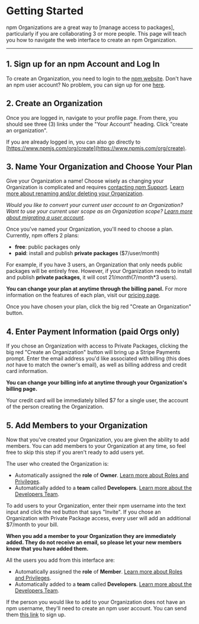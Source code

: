 # Getting Started

npm Organizations are a great way to [manage access to packages], particularly
if you are collaborating 3 or more people. This page will teach you how to
navigate the web interface to create an npm Organization.

<hr/>


## 1. Sign up for an npm Account and Log In

To create an Organization, you need to login to the [npm website]. Don't have
an npm user account? No problem, you can sign up for one [here][1].

## 2. Create an Organization

Once you are logged in, navigate to your profile page. From there, you
should see three (3) links under the "Your Account" heading. Click
"create an organization".

If you are already logged in, you can also go directly to
[https://www.npmjs.com/org/create](https://www.npmjs.com/org/create).

## 3. Name Your Organization and Choose Your Plan

Give your Organization a name! Choose wisely as changing your Organization
is complicated and requires [contacting npm Support]. 
[Learn more about renaming and/or deleting your Organization].

*Would you like to convert your current user account to an Organization?
Want to use your current user scope as an Organization scope?
[Learn more about migrating a user account].*

Once you've named your Organization, you'll need to choose a plan.
Currently, npm offers 2 plans:

  - **free**: public packages only
  - **paid**: install and publish **private packages** ($7/user/month)

For example, if you have 3 users, an Organization that only needs public 
packages will be entirely free. However, if your Organization needs to
install and publish **private packages**, it will cost $21/month 
($7/month*3 users).

**You can change your plan at anytime through the billing panel.** For
more information on the features of each plan, visit our [pricing page].

Once you have chosen your plan, click the big red "Create an Organization"
button.

## 4. Enter Payment Information (paid Orgs only)

If you chose an Organization with access to Private Packages, clicking the
big red "Create an Organization" button will bring up a Stripe Payments
prompt. Enter the email address you'd like associated with billing (this
does *not* have to match the owner's email), as well as billing address
and credit card information.

**You can change your billing info at anytime through your Organization's
billing page.**

Your credit card will be immediately billed $7 for a single user, the
account of the person creating the Organization. 


## 5. Add Members to your Organization

Now that you've created your Organization, you are given the ability to add
members. You can add members to your Organization at any time, so feel free
to skip this step if you aren't ready to add users yet.

The user who created the Organization is:

- Automatically assigned the **role** of **Owner**. 
  [Learn more about Roles and Privileges].
- Automatically added to a **team** called **Developers**. 
  [Learn more about the Developers Team].

To add users to your Organization, enter their npm username into the text
input and click the red button that says "Invite". If you chose an
Organization with Private Package access, every user will add an 
additional $7/month to your bill.

**When you add a member to your Organization they are immediately added. They
do not receive an email, so please let your new members know that you have added
them.**

All the users you add from this interface are:

- Automatically assigned the **role** of **Member**.
  [Learn more about Roles and Privileges].
- Automatically added to a **team** called **Developers**.
  [Learn more about the Developers Team].

If the person you would  like to add to your Organization does not have an
npm username, they'll need to create an npm user account. You can send them
[this link][1] to sign up.

[npm website]: https://www.npmjs.com
[pricing page]: https://www.npmjs.com/pricing
[contacting npm Support]: https://www.npmjs.com//support
[Learn more about Roles and Privileges]: /roles-and-privileges.md
[Learn more about the Developers Team]: /the-developers-team.md
[Learn more about migrating a user account]: /migrating-a-user-account.md
[Learn more about renaming and/or deleting your Organization]: renaming-and-or-deleting-an-org.md 
[1]: https://www.npmjs.com/signup

